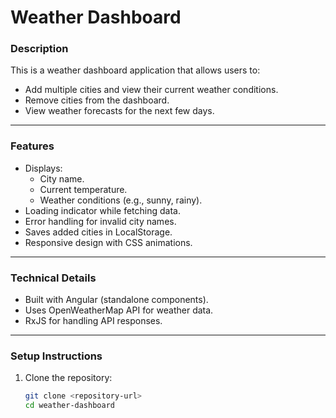# Weather Dashboard

### **Description**

This is a weather dashboard application that allows users to:

- Add multiple cities and view their current weather conditions.
- Remove cities from the dashboard.
- View weather forecasts for the next few days.

---

### **Features**

- Displays:
  - City name.
  - Current temperature.
  - Weather conditions (e.g., sunny, rainy).
- Loading indicator while fetching data.
- Error handling for invalid city names.
- Saves added cities in LocalStorage.
- Responsive design with CSS animations.

---

### **Technical Details**

- Built with Angular (standalone components).
- Uses OpenWeatherMap API for weather data.
- RxJS for handling API responses.

---

### **Setup Instructions**

1. Clone the repository:
   ```bash
   git clone <repository-url>
   cd weather-dashboard
   ```
